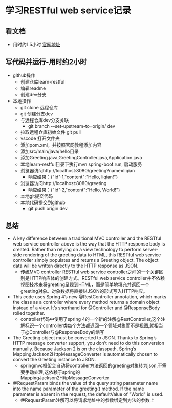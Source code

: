 # 学习RESTful web service记录
## 看文档  
* 用时约1.5小时 [官网地址](https://spring.io/guides/gs/rest-service/)
## 写代码并运行-用时约2小时
* github操作 
  + 创建仓库learn-restful
  + 编辑readme
  + 创建dev分支
* 本地操作
  + git clone 远程仓库
  + git 创建分支dev
  + 与远程仓库dev分支关联 
    - git branch --set-upstream-to=origin/<branch> dev
  + 拉取远程仓库初始文件 git pull
  + vscode 打开文件夹
  + 添加pom.xml，并按照官网教程添加内容
  + 添加src/main/java/hello目录
  + 添加Greeting.java,GreetingController.java,Application.java
  + 本地learn-restful目录下执行mvn spring-boot:run, 启动服务
  + 浏览器访问http://localhost:8080/greeting?name=liqian
    - 响应结果：{"id":1,"content":"Hello, liqian!"}
  + 浏览器访问http://localhost:8080/greeting
    - 响应结果：{"id":2,"content":"Hello, World!"}
  + 本地git提交代码
  + 本地代码提交到github 
    - git push origin dev
## 总结
* A key difference between a traditional MVC controller and the RESTful web service controller above is the way that the HTTP response body is created. Rather than relying on a view technology to perform server-side rendering of the greeting data to HTML, this RESTful web service controller simply populates and returns a Greeting object. The object data will be written directly to the HTTP response as JSON.  
  + 传统MVC controller RESTful web service controller之间的一个关键区别是HTTP响应体的创建方式。RESTful web service controller并不依赖视图技术来将greeting呈现到HTML，而是简单地填充并返回一个greeting对象。对象数据将直接以JSON的形式写入HTTP响应。
* This code uses Spring 4’s new @RestController annotation, which marks the class as a controller where every method returns a domain object instead of a view. It’s shorthand for @Controller and @ResponseBody rolled together.  
  + controller代码中使用了spring 4的一个新的注解@RestController,这个注解标识一个controller类每个方法都返回一个领域对象而不是视图,就相当于@Controller与@ResponseBody的缩写
* The Greeting object must be converted to JSON. Thanks to Spring’s HTTP message converter support, you don’t need to do this conversion manually. Because Jackson 2 is on the classpath, Spring’s MappingJackson2HttpMessageConverter is automatically chosen to convert the Greeting instance to JSON.  
  + springmvc框架会自动将controller方法返回的greeting对象转为json,不需要手动处理,这依赖于spring的MappingJackson2HttpMessageConverter
* @RequestParam binds the value of the query string parameter name into the name parameter of the greeting() method. If the name parameter is absent in the request, the defaultValue of "World" is used.  
  + @RequestParam注解可以将请求地址中的参数绑定到方法的参数上

